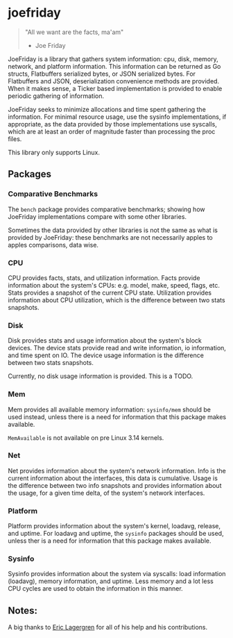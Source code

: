 joefriday
=========

> "All we want are the facts, ma'am"  
>   - Joe Friday

JoeFriday is a library that gathers system information: cpu, disk, memory, network, and platform information.  This information can be returned as Go structs, Flatbuffers serialized bytes, or JSON serialized bytes.  For Flatbuffers and JSON, deserialization convenience methods are provided.  When it makes sense, a Ticker based implementation is provided to enable periodic gathering of information.

JoeFriday seeks to minimize allocations and time spent gathering the information.  For minimal resource usage, use the sysinfo implementations, if appropriate, as the data provided by those implementations use syscalls, which are at least an order of magnitude faster than processing the proc files.

This library only supports Linux.

## Packages

### Comparative Benchmarks
The `bench` package provides comparative benchmarks; showing how JoeFriday implementations compare with some other libraries.  

Sometimes the data provided by other libraries is not the same as what is provided by JoeFriday: these benchmarks are not necessarily apples to apples comparisons, data wise.

### CPU
CPU provides facts, stats, and utilization information.  Facts provide information about the system's CPUs: e.g. model, make, speed, flags, etc.  Stats provides a snapshot of the current CPU state.  Utilization provides information about CPU utilization, which is the difference between two stats snapshots.

### Disk
Disk provides stats and usage information about the system's block devices.  The device stats provide read and write information, io information, and time spent on IO.  The device usage information is the difference between two stats snapshots.

Currently, no disk usage information is provided.  This is a TODO.

### Mem
Mem provides all available memory information: `sysinfo/mem` should be used instead, unless there is a need for information that this package makes available.

`MemAvailable` is not available on pre Linux 3.14 kernels.

### Net
Net provides information about the system's network information.  Info is the current information about the interfaces, this data is cumulative.  Usage is the difference between two info snapshots and provides information about the usage, for a given time delta, of the system's network interfaces.

### Platform
Platform provides information about the system's kernel, loadavg, release, and uptime.  For loadavg and uptime, the `sysinfo` packages should be used, unless ther is a need for information that this package makes available.

### Sysinfo
Sysinfo provides information about the system via syscalls: load information (loadavg), memory information, and uptime.  Less memory and a lot less CPU cycles are used to obtain the information in this manner.

## Notes:
A big thanks to [Eric Lagergren](https://github.com/EricLagergren) for all of his help and his contributions.
